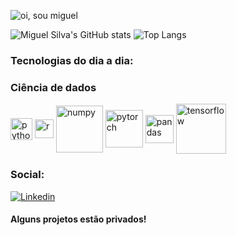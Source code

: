 <p>
    <img src="https://github.com/miguelsilva07/miguelsilva07/raw/main/assets/git.gif" alt="oi, sou miguel">
</p>

![Miguel Silva's GitHub stats](https://github-readme-stats.vercel.app/api?username=MiguelSilva07&show_icons=true&theme=tokyonight)
![Top Langs](https://github-readme-stats.vercel.app/api/top-langs/?username=MiguelSilva07&layout=compact)


### Tecnologias do dia a dia:

<div>
    <h3>Ciência de dados</h3>
        <img align="center" alt="python" height="35" weight="40" src="https://cdn.jsdelivr.net/gh/devicons/devicon/icons/python/python-original-wordmark.svg" />
        <img align="center" alt="r" height="30" weight="40" src="https://cdn.jsdelivr.net/gh/devicons/devicon/icons/r/r-original.svg" />
        <img align="center" alt="numpy" height="75" weight="40" src="https://cdn.jsdelivr.net/gh/devicons/devicon/icons/numpy/numpy-original-wordmark.svg" />
        <img align="center" alt="pytorch" height="60" weight="40" src="https://cdn.jsdelivr.net/gh/devicons/devicon/icons/pytorch/pytorch-plain-wordmark.svg" />
        <img align="center" alt="pandas" height="45" weight="40" src="https://cdn.jsdelivr.net/gh/devicons/devicon/icons/pandas/pandas-original-wordmark.svg" />
        <img align="center" alt="tensorflow" height="80" weight="40" src="https://cdn.jsdelivr.net/gh/devicons/devicon/icons/tensorflow/tensorflow-original-wordmark.svg" />
          
          
            
</div>

### Social:
[![Linkedin](https://img.shields.io/badge/LinkedIn-0077B5?style=for-the-badge&logo=linkedin&logoColor=white)](https://www.linkedin.com/in/miguelsilva01/)

#### Alguns projetos estão privados!
